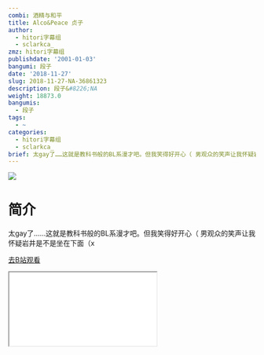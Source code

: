 ```yaml
---
combi: 酒精与和平
title: Alco&Peace 贞子
author:
  - hitori字幕组
  - sclarkca_
zmz: hitori字幕组
publishdate: '2001-01-03'
bangumi: 段子
date: '2018-11-27'
slug: 2018-11-27-NA-36861323
description: 段子&#8226;NA
weight: 18873.0
bangumis:
  - 段子
tags:
  - ~
categories:
  - hitori字幕组
  - sclarkca_
brief: 太gay了……这就是教科书般的BL系漫才吧。但我笑得好开心（ 男观众的笑声让我怀疑岩井是不是坐在下面（x
---
```

![](https://i.imgur.com/LeYHm7X.jpg)
# 简介  
太gay了……这就是教科书般的BL系漫才吧。但我笑得好开心（
男观众的笑声让我怀疑岩井是不是坐在下面（x  

[去B站观看](https://www.bilibili.com/video/av36861323/)
<div class ="resp-container"><iframe class="testiframe" src="//player.bilibili.com/player.html?aid=36861323"", scrolling="no", allowfullscreen="true" > </iframe></div> 
